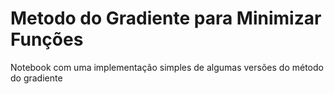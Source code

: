 # Metodo do Gradiente para Minimizar Funções

Notebook com uma implementação simples de algumas versões do método do gradiente
